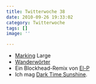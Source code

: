 ```yaml
---
title: Twitterwoche 38
date: 2010-09-26 19:33:02
category: Twitterwoche
tags: []
image: ''

---
```


* [Marking](http://www.urbanartcore.eu/biggest-marker-worldwide/) Large
* [Wanderwörter](http://www.golden-section-graphics.com/wanderwort/)
* Ein Blockhead-Remix von [El-P](http://www.somekindofawesome.com/journal/2010/9/21/listen-blockhead-the-music-scene-el-p-remix.html)
* Ich mag [Dark Time Sunshine](http://ugsmag.com/2010/09/dark-time-sunshine-murder-scene-ft-awol-one/).
